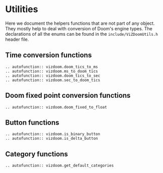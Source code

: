 # Utilities
Here we document the helpers functions that are not part of any object.
They mostly help to deal with conversion of Doom's engine types.
The declarations of all the enums can be found in the `include/ViZDoomUtils.h` header file.


## Time conversion functions

```{eval-rst}
.. autofunction:: vizdoom.doom_tics_to_ms
.. autofunction:: vizdoom.ms_to_doom_tics
.. autofunction:: vizdoom.doom_tics_to_sec
.. autofunction:: vizdoom.sec_to_doom_tics
```

## Doom fixed point conversion functions

```{eval-rst}
.. autofunction:: vizdoom.doom_fixed_to_float
```

## Button functions

```{eval-rst}
.. autofunction:: vizdoom.is_binary_button
.. autofunction:: vizdoom.is_delta_button
```

## Category functions

```{eval-rst}
.. autofunction:: vizdoom.get_default_categories
```
